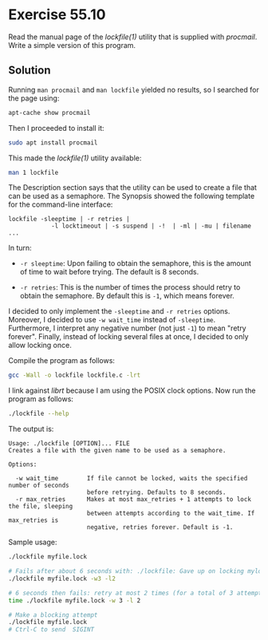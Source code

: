 # Exercise 55.10

Read the manual page of the *lockfile(1)* utility that is supplied with *procmail*.
Write a simple version of this program.

## Solution

Running `man procmail` and `man lockfile` yielded no results, so I searched
for the page using:

```bash
apt-cache show procmail
```

Then I proceeded to install it:

```bash
sudo apt install procmail
```

This made the *lockfile(1)* utility available:

```bash
man 1 lockfile
```

The Description section says that the utility can be used to create a file that can be used
as a semaphore. The Synopsis showed the following template for the command-line interface:

```
lockfile -sleeptime | -r retries |
            -l locktimeout | -s suspend | -!  | -ml | -mu | filename ...
```

In turn:

- `-r sleeptime`: Upon failing to obtain the semaphore, this is the amount of time to wait before trying.
The default is 8 seconds.

- `-r retries`: This is the number of times the process should retry to obtain the semaphore. By default
this is `-1`, which means forever.

I decided to only implement the `-sleeptime` and `-r retries` options. Moreover, I decided to  use `-w wait_time`
instead of `-sleeptime`. Furthermore, I interpret any negative number (not just `-1`) to mean "retry forever".
Finally, instead of locking several files at once, I decided to only allow locking once.

Compile the program as follows:

```bash
gcc -Wall -o lockfile lockfile.c -lrt
```

I link against *librt* because I am using the POSIX clock options. Now run the program as follows:

```bash
./lockfile --help
```

The output is:

```
Usage: ./lockfile [OPTION]... FILE
Creates a file with the given name to be used as a semaphore.

Options:

  -w wait_time        If file cannot be locked, waits the specified number of seconds
                      before retrying. Defaults to 8 seconds.
  -r max_retries      Makes at most max_retries + 1 attempts to lock the file, sleeping
                      between attempts according to the wait_time. If max_retries is
                      negative, retries forever. Default is -1.
```

Sample usage:

```bash
./lockfile myfile.lock

# Fails after about 6 seconds with: ./lockfile: Gave up on locking mylock
./lockfile myfile.lock -w3 -l2

# 6 seconds then fails: retry at most 2 times (for a total of 3 attempts), waiting 3 seconds in between.
time ./lockfile myfile.lock -w 3 -l 2

# Make a blocking attempt
./lockfile myfile.lock
# Ctrl-C to send  SIGINT
```
